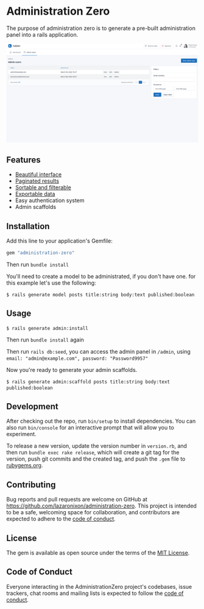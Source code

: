 # Administration Zero

The purpose of administration zero is to generate a pre-built administration panel into a rails application.

<img src=".documentation/screenshot.png" alt="Demo" style="max-width: 100%;">

## Features

- [Beautiful interface](https://github.com/tabler/tabler)
- [Paginated results](https://github.com/ddnexus/pagy)
- [Sortable and filterable](https://github.com/activerecord-hackery/ransack)
- [Exportable data](https://github.com/westonganger/spreadsheet_architect)
- Easy authentication system
- Admin scaffolds

## Installation

Add this line to your application's Gemfile:

```ruby
gem "administration-zero"
```

Then run `bundle install`

You'll need to create a model to be administrated, if you don't have one. for this example let's use the following:

```
$ rails generate model posts title:string body:text published:boolean
```

## Usage

```
$ rails generate admin:install
```

Then run `bundle install` again

Then run `rails db:seed`, you can access the admin panel in `/admin`, using `email: "admin@example.com", password: "Password9957"`


Now you're ready to generate your admin scaffolds.

```
$ rails generate admin:scaffold posts title:string body:text published:boolean
```

## Development

After checking out the repo, run `bin/setup` to install dependencies. You can also run `bin/console` for an interactive prompt that will allow you to experiment.

To release a new version, update the version number in `version.rb`, and then run `bundle exec rake release`, which will create a git tag for the version, push git commits and the created tag, and push the `.gem` file to [rubygems.org](https://rubygems.org).

## Contributing

Bug reports and pull requests are welcome on GitHub at https://github.com/lazaronixon/administration-zero. This project is intended to be a safe, welcoming space for collaboration, and contributors are expected to adhere to the [code of conduct](https://github.com/lazaronixon/administration-zero/blob/master/CODE_OF_CONDUCT.md).

## License

The gem is available as open source under the terms of the [MIT License](https://opensource.org/licenses/MIT).

## Code of Conduct

Everyone interacting in the AdministrationZero project's codebases, issue trackers, chat rooms and mailing lists is expected to follow the [code of conduct](https://github.com/lazaronixon/administration-zero/blob/master/CODE_OF_CONDUCT.md).
